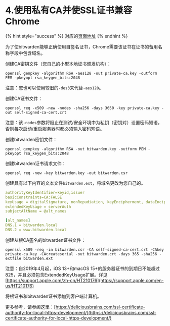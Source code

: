 # 4.使用私有CA并使SSL证书兼容Chrome

{% hint style="success" %}
对应的[页面地址](https://github.com/dani-garcia/bitwarden_rs/wiki/Private-CA-and-self-signed-certs-that-work-with-Chrome)
{% endhint %}

为了使bitwarden能够正确使用自签名证书，Chrome需要该证书在证书的备用名称字段中包含域名。

创建CA密钥文件（您自己的小型本地证书颁发机构）：

```text
openssl genpkey -algorithm RSA -aes128 -out private-ca.key -outform PEM -pkeyopt rsa_keygen_bits:2048
```

注意：您也可以使用较旧的`-des3`来代替`-aes128`。

创建CA证书文件：

```text
openssl req -x509 -new -nodes -sha256 -days 3650 -key private-ca.key -out self-signed-ca-cert.crt
```

注意：该`-nodes`参数将阻止在测试/安全环境中为私钥（密钥对）设置密码短语，否则每次启动/重启服务器时都必须输入密码短语。

创建bitwarden密钥文件：

```text
openssl genpkey -algorithm RSA -out bitwarden.key -outform PEM -pkeyopt rsa_keygen_bits:2048
```

创建bitwarden证书请求文件：

```text
openssl req -new -key bitwarden.key -out bitwarden.csr
```

 创建具有以下内容的文本文件`bitwarden.ext`，将域名更改为您自己的。

```yaml
authorityKeyIdentifier=keyid,issuer
basicConstraints=CA:FALSE
keyUsage = digitalSignature, nonRepudiation, keyEncipherment, dataEncipherment
extendedKeyUsage = serverAuth
subjectAltName = @alt_names

[alt_names]
DNS.1 = bitwarden.local
DNS.2 = www.bitwarden.local
```

创建从根CA签名的bitwarden证书文件：

```text
openssl x509 -req -in bitwarden.csr -CA self-signed-ca-cert.crt -CAkey private-ca.key -CAcreateserial -out bitwarden.crt -days 365 -sha256 -extfile bitwarden.ext
```

注意：自2019年4月起，iOS 13+和macOS 15+的服务器证书的到期日不能超过825，并且必须包含ExtendedKeyUsage扩展。详见[https://support.apple.com/zh-cn/HT210176](https://support.apple.com/en-us/HT210176)

将根证书和bitwarden证书添加到客户端计算机。

更多参考，请参阅这里：[https://deliciousbrains.com/ssl-certificate-authority-for-local-https-development/](https://deliciousbrains.com/ssl-certificate-authority-for-local-https-development/)

